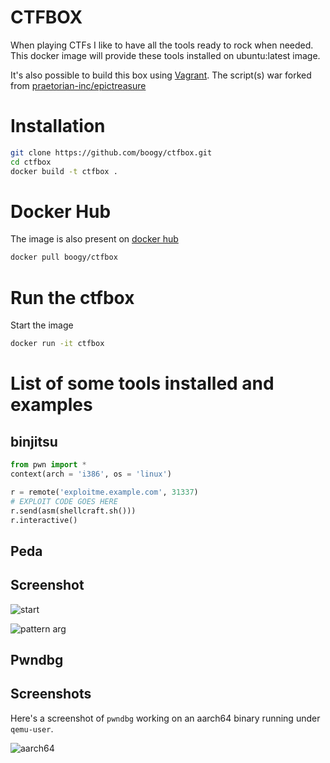 CTFBOX
=======

When playing CTFs I like to have all the tools ready to rock when needed.
This docker image will provide these tools installed on ubuntu:latest image.

It's also possible to build this box using [Vagrant](https://www.vagrantup.com/).
The script(s) war forked from [praetorian-inc/epictreasure](https://github.com/praetorian-inc/epictreasure)

Installation
=============

```bash
git clone https://github.com/boogy/ctfbox.git
cd ctfbox
docker build -t ctfbox .
```

Docker Hub
==========

The image is also present on [docker hub](https://hub.docker.com/r/boogy/ctfbox/)

```bash
docker pull boogy/ctfbox
```


Run the ctfbox
================

Start the image

```bash
docker run -it ctfbox
```

List of some tools installed and examples
=============================================

binjitsu
------------

```python
from pwn import *
context(arch = 'i386', os = 'linux')

r = remote('exploitme.example.com', 31337)
# EXPLOIT CODE GOES HERE
r.send(asm(shellcraft.sh()))
r.interactive()
```

Peda
------

## Screenshot
![start](http://i.imgur.com/P1BF5mp.png)

![pattern arg](http://i.imgur.com/W97OWRC.png)


Pwndbg
---------

## Screenshots

Here's a screenshot of `pwndbg` working on an aarch64 binary running under `qemu-user`.

![aarch64](https://raw.githubusercontent.com/zachriggle/pwndbg/master/caps/a.png)

